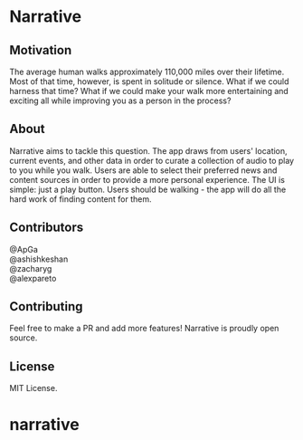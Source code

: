 # Narrative

## Motivation

The average human walks approximately 110,000 miles over their lifetime. Most of that time, however, is spent in solitude or silence. What if we could harness that time? What if we could make your walk more entertaining and exciting all while improving you as a person in the process? 

## About

Narrative aims to tackle this question. The app draws from users' location, current events, and other data in order to curate a collection of audio to play to you while you walk. Users are able to select their preferred news and content sources in order to provide a more personal experience. The UI is simple: just a play button. Users should be walking - the app will do all the hard work of finding content for them.

## Contributors 

@ApGa  
@ashishkeshan  
@zacharyg  
@alexpareto  

## Contributing

Feel free to make a PR and add more features! Narrative is proudly open source.

## License

MIT License.
# narrative
